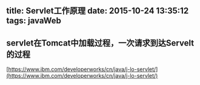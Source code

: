 title: Servlet工作原理
date: 2015-10-24 13:35:12
tags: javaWeb
---

## servlet在Tomcat中加载过程，一次请求到达Servelt的过程

[https://www.ibm.com/developerworks/cn/java/j-lo-servlet/](https://www.ibm.com/developerworks/cn/java/j-lo-servlet/)
